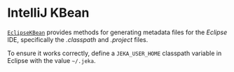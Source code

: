 # IntelliJ KBean

<!-- header-autogen-doc -->

[`EclipseKBean`](https://github.com/jeka-dev/jeka/blob/master/core/src/main/java/dev/jeka/core/tool/builtins/tooling/ide/EclipseKBean.java) 
provides methods for generating metadata files for the _Eclipse_ IDE, specifically the *.classpath* and *.project* files.

To ensure it works correctly, define a `JEKA_USER_HOME` classpath variable in Eclipse with the value `~/.jeka`.

<!-- body-autogen-doc -->